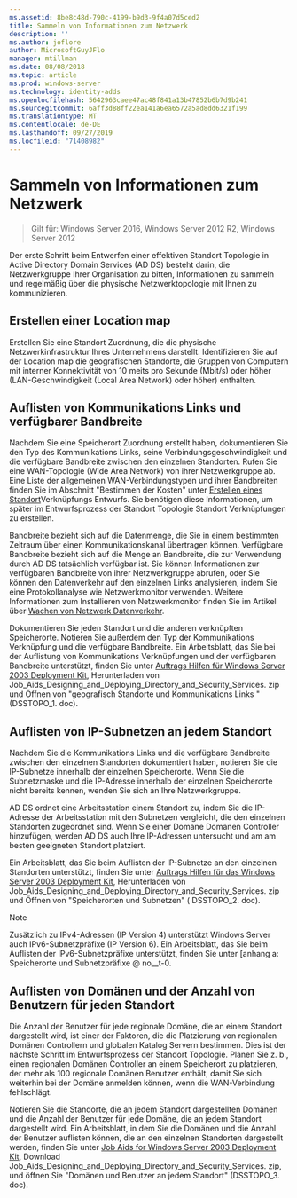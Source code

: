 ```yaml
---
ms.assetid: 8be8c48d-790c-4199-b9d3-9f4a07d5ced2
title: Sammeln von Informationen zum Netzwerk
description: ''
ms.author: joflore
author: MicrosoftGuyJFlo
manager: mtillman
ms.date: 08/08/2018
ms.topic: article
ms.prod: windows-server
ms.technology: identity-adds
ms.openlocfilehash: 5642963caee47ac48f841a13b47852b6b7d9b241
ms.sourcegitcommit: 6aff3d88ff22ea141a6ea6572a5ad8dd6321f199
ms.translationtype: MT
ms.contentlocale: de-DE
ms.lasthandoff: 09/27/2019
ms.locfileid: "71408982"
---
```

# <a name="collecting-network-information"></a>Sammeln von Informationen zum Netzwerk

>Gilt für: Windows Server 2016, Windows Server 2012 R2, Windows Server 2012

Der erste Schritt beim Entwerfen einer effektiven Standort Topologie in Active Directory Domain Services (AD DS) besteht darin, die Netzwerkgruppe Ihrer Organisation zu bitten, Informationen zu sammeln und regelmäßig über die physische Netzwerktopologie mit Ihnen zu kommunizieren.  
  
## <a name="creating-a-location-map"></a>Erstellen einer Location map

Erstellen Sie eine Standort Zuordnung, die die physische Netzwerkinfrastruktur Ihres Unternehmens darstellt. Identifizieren Sie auf der Location map die geografischen Standorte, die Gruppen von Computern mit interner Konnektivität von 10 meits pro Sekunde (Mbit/s) oder höher (LAN-Geschwindigkeit (Local Area Network) oder höher) enthalten.  
  
## <a name="listing-communication-links-and-available-bandwidth"></a>Auflisten von Kommunikations Links und verfügbarer Bandbreite

Nachdem Sie eine Speicherort Zuordnung erstellt haben, dokumentieren Sie den Typ des Kommunikations Links, seine Verbindungsgeschwindigkeit und die verfügbare Bandbreite zwischen den einzelnen Standorten. Rufen Sie eine WAN-Topologie (Wide Area Network) von ihrer Netzwerkgruppe ab. Eine Liste der allgemeinen WAN-Verbindungstypen und ihrer Bandbreiten finden Sie im Abschnitt "Bestimmen der Kosten" unter [Erstellen eines Standort](../../ad-ds/plan/Creating-a-Site-Link-Design.md)Verknüpfungs Entwurfs. Sie benötigen diese Informationen, um später im Entwurfsprozess der Standort Topologie Standort Verknüpfungen zu erstellen.  
  
Bandbreite bezieht sich auf die Datenmenge, die Sie in einem bestimmten Zeitraum über einen Kommunikationskanal übertragen können. Verfügbare Bandbreite bezieht sich auf die Menge an Bandbreite, die zur Verwendung durch AD DS tatsächlich verfügbar ist. Sie können Informationen zur verfügbaren Bandbreite von ihrer Netzwerkgruppe abrufen, oder Sie können den Datenverkehr auf den einzelnen Links analysieren, indem Sie eine Protokollanalyse wie Netzwerkmonitor verwenden. Weitere Informationen zum Installieren von Netzwerkmonitor finden Sie im Artikel über [Wachen von Netzwerk Datenverkehr](https://go.microsoft.com/fwlink/?LinkId=107058).  
  
Dokumentieren Sie jeden Standort und die anderen verknüpften Speicherorte. Notieren Sie außerdem den Typ der Kommunikations Verknüpfung und die verfügbare Bandbreite. Ein Arbeitsblatt, das Sie bei der Auflistung von Kommunikations Verknüpfungen und der verfügbaren Bandbreite unterstützt, finden Sie unter [Auftrags Hilfen für Windows Server 2003 Deployment Kit](https://go.microsoft.com/fwlink/?LinkID=102558), Herunterladen von Job_Aids_Designing_and_Deploying_Directory_and_Security_Services. zip und Öffnen von "geografisch Standorte und Kommunikations Links "(DSSTOPO_1. doc).  
  
## <a name="listing-ip-subnets-within-each-location"></a>Auflisten von IP-Subnetzen an jedem Standort

Nachdem Sie die Kommunikations Links und die verfügbare Bandbreite zwischen den einzelnen Standorten dokumentiert haben, notieren Sie die IP-Subnetze innerhalb der einzelnen Speicherorte. Wenn Sie die Subnetzmaske und die IP-Adresse innerhalb der einzelnen Speicherorte nicht bereits kennen, wenden Sie sich an Ihre Netzwerkgruppe.  
  
AD DS ordnet eine Arbeitsstation einem Standort zu, indem Sie die IP-Adresse der Arbeitsstation mit den Subnetzen vergleicht, die den einzelnen Standorten zugeordnet sind. Wenn Sie einer Domäne Domänen Controller hinzufügen, werden AD DS auch Ihre IP-Adressen untersucht und am am besten geeigneten Standort platziert.  
  
Ein Arbeitsblatt, das Sie beim Auflisten der IP-Subnetze an den einzelnen Standorten unterstützt, finden Sie unter [Auftrags Hilfen für das Windows Server 2003 Deployment Kit](https://go.microsoft.com/fwlink/?LinkID=102558), Herunterladen von Job_Aids_Designing_and_Deploying_Directory_and_Security_Services. zip und Öffnen von "Speicherorten und Subnetzen" ( DSSTOPO_2. doc).  
  
> [!NOTE]  
> Zusätzlich zu IPv4-Adressen (IP Version 4) unterstützt Windows Server auch IPv6-Subnetzpräfixe (IP Version 6). Ein Arbeitsblatt, das Sie beim Auflisten der IPv6-Subnetzpräfixe unterstützt, finden Sie unter [anhang a: Speicherorte und Subnetzpräfixe @ no__t-0.  

## <a name="listing-domains-and-number-of-users-for-each-location"></a>Auflisten von Domänen und der Anzahl von Benutzern für jeden Standort

Die Anzahl der Benutzer für jede regionale Domäne, die an einem Standort dargestellt wird, ist einer der Faktoren, die die Platzierung von regionalen Domänen Controllern und globalen Katalog Servern bestimmen. Dies ist der nächste Schritt im Entwurfsprozess der Standort Topologie. Planen Sie z. b., einen regionalen Domänen Controller an einem Speicherort zu platzieren, der mehr als 100 regionale Domänen Benutzer enthält, damit Sie sich weiterhin bei der Domäne anmelden können, wenn die WAN-Verbindung fehlschlägt.  
  
Notieren Sie die Standorte, die an jedem Standort dargestellten Domänen und die Anzahl der Benutzer für jede Domäne, die an jedem Standort dargestellt wird. Ein Arbeitsblatt, in dem Sie die Domänen und die Anzahl der Benutzer auflisten können, die an den einzelnen Standorten dargestellt werden, finden Sie unter [Job Aids for Windows Server 2003 Deployment Kit](https://go.microsoft.com/fwlink/?LinkID=102558), Download Job_Aids_Designing_and_Deploying_Directory_and_Security_Services. zip, und öffnen Sie "Domänen und Benutzer an jedem Standort" (DSSTOPO_3. doc).  
